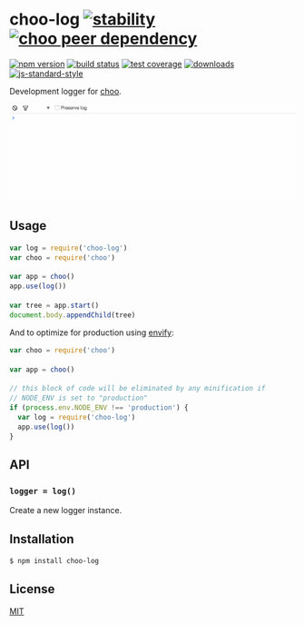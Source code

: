 # choo-log [![stability][0]][1] [![choo peer dependency][13]][14]
[![npm version][2]][3] [![build status][4]][5] [![test coverage][6]][7]
[![downloads][8]][9] [![js-standard-style][10]][11]

Development logger for [choo][12].

![screen capture](./screen.gif)

## Usage
```js
var log = require('choo-log')
var choo = require('choo')

var app = choo()
app.use(log())

var tree = app.start()
document.body.appendChild(tree)
```

And to optimize for production using
[envify](https://github.com/hughsk/envify):
```js
var choo = require('choo')

var app = choo()

// this block of code will be eliminated by any minification if
// NODE_ENV is set to "production"
if (process.env.NODE_ENV !== 'production') {
  var log = require('choo-log')
  app.use(log())
}
```

## API
### `logger = log()`
Create a new logger instance.

## Installation
```sh
$ npm install choo-log
```

## License
[MIT](https://tldrlegal.com/license/mit-license)

[0]: https://img.shields.io/badge/stability-experimental-orange.svg?style=flat-square
[1]: https://nodejs.org/api/documentation.html#documentation_stability_index
[2]: https://img.shields.io/npm/v/choo-log.svg?style=flat-square
[3]: https://npmjs.org/package/choo-log
[4]: https://img.shields.io/travis/yoshuawuyts/choo-log/master.svg?style=flat-square
[5]: https://travis-ci.org/yoshuawuyts/choo-log
[6]: https://img.shields.io/codecov/c/github/yoshuawuyts/choo-log/master.svg?style=flat-square
[7]: https://codecov.io/github/yoshuawuyts/choo-log
[8]: http://img.shields.io/npm/dm/choo-log.svg?style=flat-square
[9]: https://npmjs.org/package/choo-log
[10]: https://img.shields.io/badge/code%20style-standard-brightgreen.svg?style=flat-square
[11]: https://github.com/feross/standard
[12]: https://github.com/yoshuawuyts/choo
[13]: https://img.shields.io/badge/built%20for%20choo-v4-ffc3e4.svg?style=flat-square
[14]: https://github.com/yoshuawuyts/choo
